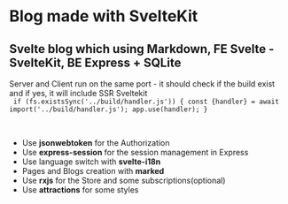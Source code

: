 # Blog made with SvelteKit

## Svelte blog which using Markdown, FE Svelte - SvelteKit, BE Express + SQLite

Server and Client run on the same port - it should check if the build exist and if yes, it will include SSR Sveltekit
<br>
` if (fs.existsSync('../build/handler.js')) { const {handler} = await import('../build/handler.js'); app.use(handler); }`

<br>

- Use **jsonwebtoken** for the Authorization
- Use **express-session** for the session management in Express
- Use language switch with **svelte-i18n**
- Pages and Blogs creation with **marked**
- Use **rxjs** for the Store and some subscriptions(optional)
- Use **attractions** for some styles
  <br>
